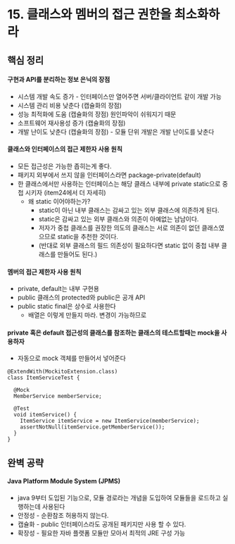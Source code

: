 # 15. 클래스와 멤버의 접근 권한을 최소화하라
## 핵심 정리
#### 구현과 API를 분리하는 정보 은닉의 장점
 * 시스템 개발 속도 증가 - 인터페이스만 열어주면 서버/클라이언트 같이 개발 가능
 * 시스템 관리 비용 낮춘다 (캡슐화의 장점)
 * 성능 최적화에 도움 (캡슐화의 장점) 원인파악이 쉬워지기 때문
 * 소프트웨어 재사용성 증가 (캡슐화의 장점)
 * 개발 난이도 낮춘다 (캡슐화의 장점) - 모듈 단위 개발은 개발 난이도를 낮춘다

#### 클래스와 인터페이스의 접근 제한자 사용 원칙
 * 모든 접근성은 가능한 좁히는게 좋다.
 * 패키지 외부에서 쓰지 않을 인터페이스라면 package-private(default)
 * 한 클래스에서만 사용하는 인터페이스는 해당 클래스 내부에 private static으로 중첩 시키자 (item24에서 더 자세히)
   * 왜 static 이어야하는가?
     * static이 아닌 내부 클래스는 감싸고 있는 외부 클래스에 의존하게 된다.
     * static은 감싸고 있는 외부 클래스와 의존이 아예없는 남남이다.
     * 저자가 중첩 클래스를 권장한 의도의 클래스는 서로 의존이 없던 클래스였으므로 static을 추천한 것이다.
     * (반대로 외부 클래스의 필드 의존성이 필요하다면 static 없이 중첩 내부 클래스를 만들어도 된다.)

#### 멤버의 접근 제한자 사용 원칙
 * private, default는 내부 구현용
 * public 클래스의 protected와 public은 공개 API
 * public static final은 상수로 사용한다
    * 배열은 이렇게 만들지 마라. 변경이 가능하므로


#### private 혹은 default 접근성의 클래스를 참조하는 클래스의 테스트할때는 mock을 사용하자
 * 자동으로 mock 객체를 만들어서 넣어준다
```
@ExtendWith(MockitoExtension.class)
class ItemServiceTest {

  @Mock
  MemberService memberService;

  @Test
  void itemService() {
    ItemService itemService = new ItemService(memberService);
    assertNotNull(itemService.getMemberService());
  }
}
```

## 완벽 공략
#### Java Platform Module System (JPMS)
 * java 9부터 도입된 기능으로, 모듈 경로라는 개념을 도입하여 모듈들을 로드하고 실행하는데 사용된다
 * 안정성 - 순환참조 허용하지 않는다.
 * 캡슐화 - public 인터페이스라도 공개된 패키지만 사용 할 수 있다.
 * 확장성 - 필요한 자바 플랫폼 모듈만 모아서 최적의 JRE 구성 가능

